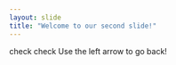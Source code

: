 ```yaml
---
layout: slide
title: "Welcome to our second slide!"
---
```

check check
Use the left arrow to go back!
